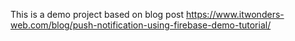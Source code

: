 This is a demo project based on blog post https://www.itwonders-web.com/blog/push-notification-using-firebase-demo-tutorial/

